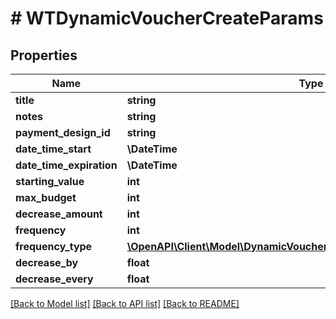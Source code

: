 # # WTDynamicVoucherCreateParams

## Properties

Name | Type | Description | Notes
------------ | ------------- | ------------- | -------------
**title** | **string** |  |
**notes** | **string** |  |
**payment_design_id** | **string** |  |
**date_time_start** | **\DateTime** |  |
**date_time_expiration** | **\DateTime** |  |
**starting_value** | **int** |  |
**max_budget** | **int** |  |
**decrease_amount** | **int** |  |
**frequency** | **int** |  |
**frequency_type** | [**\OpenAPI\Client\Model\DynamicVoucherTemporalDecreaseFrequencyType**](DynamicVoucherTemporalDecreaseFrequencyType.md) |  |
**decrease_by** | **float** |  | [optional]
**decrease_every** | **float** |  | [optional]

[[Back to Model list]](../../README.md#models) [[Back to API list]](../../README.md#endpoints) [[Back to README]](../../README.md)
